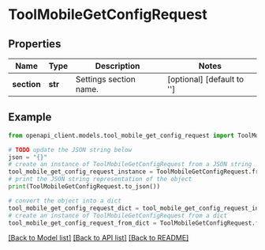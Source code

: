 # ToolMobileGetConfigRequest


## Properties

Name | Type | Description | Notes
------------ | ------------- | ------------- | -------------
**section** | **str** | Settings section name. | [optional] [default to '']

## Example

```python
from openapi_client.models.tool_mobile_get_config_request import ToolMobileGetConfigRequest

# TODO update the JSON string below
json = "{}"
# create an instance of ToolMobileGetConfigRequest from a JSON string
tool_mobile_get_config_request_instance = ToolMobileGetConfigRequest.from_json(json)
# print the JSON string representation of the object
print(ToolMobileGetConfigRequest.to_json())

# convert the object into a dict
tool_mobile_get_config_request_dict = tool_mobile_get_config_request_instance.to_dict()
# create an instance of ToolMobileGetConfigRequest from a dict
tool_mobile_get_config_request_from_dict = ToolMobileGetConfigRequest.from_dict(tool_mobile_get_config_request_dict)
```
[[Back to Model list]](../README.md#documentation-for-models) [[Back to API list]](../README.md#documentation-for-api-endpoints) [[Back to README]](../README.md)



